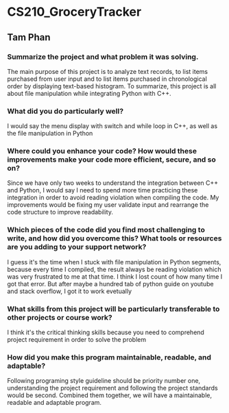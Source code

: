 # CS210_GroceryTracker

<h2>Tam Phan</h2>

<h3>Summarize the project and what problem it was solving.</h3> 
<p>The main purpose of this project is to analyze text records, to list items purchased from user input and to list items purchased in chronological order by displaying text-based histogram. To summarize, this project is all about file manipulation while integrating Python with C++.</p>

<h3>What did you do particularly well?</h3>
<p>I would say the menu display with switch and while loop in C++, as well as the file manipulation in Python </p> 

<h3>Where could you enhance your code? How would these improvements make your code more efficient, secure, and so on? </h3>
<p>Since we have only two weeks to understand the integration between C++ and Python, I would say I need to spend more time practicing these integration in order to avoid reading violation when compiling the code. My improvements would be fixing my user validate input and rearrange the code structure to improve readability.</p>

<h3>Which pieces of the code did you find most challenging to write, and how did you overcome this? What tools or resources are you adding to your support network?</h3>
<p>I guess it's the time when I stuck with file manipulation in Python segments, because every time I compiled, the result always be reading violation which was very frustrated to me at that time. I think I lost count of how many time I got that error. But after maybe a hundred tab of python guide on youtube and stack overflow, I got it to work evetually</p>

<h3>What skills from this project will be particularly transferable to other projects or course work? </h3>
<p>I think it's the critical thinking skills because you need to comprehend project requirement in order to solve the problem </p>

<h3>How did you make this program maintainable, readable, and adaptable? </h3>
<p>Following programing style guideline should be priority number one, understanding the project requirement and following the project standards would be second. Combined them together, we will have a maintainable, readable and adaptable program.</p>
